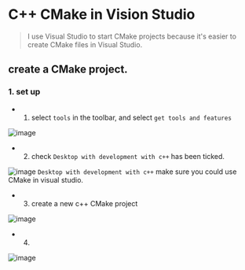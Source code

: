 # C++ CMake in Vision Studio
> I use Visual Studio to start CMake projects because it's easier to create CMake files in Visual Studio.

## create a CMake project.

### 1. set up
* 1. select `tools` in the toolbar, and select `get tools and features`
 
![image](https://github.com/ChengHsunTai/ROS2/assets/137912642/edd5fbbb-1c85-4e52-9066-0753200aa755)

* 2. check `Desktop with development with c++` has been ticked.

![image](https://github.com/ChengHsunTai/ROS2/assets/137912642/bbe37dba-459f-4578-a6b5-9bdb2ca123e2)
`Desktop with development with c++` make sure you could use CMake in visual studio.

* 3. create a new c++ CMake project 

![image](https://github.com/ChengHsunTai/ROS2/assets/137912642/ae28912c-4de3-4d76-b69a-cebcca660e68)

* 4. 

![image](https://github.com/ChengHsunTai/ROS2/assets/137912642/398a7187-517d-4532-b758-e057710a4ca0)
